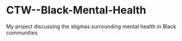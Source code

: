 # CTW--Black-Mental-Health
My project discussing the stigmas surrounding mental health in Black communities
